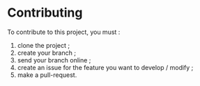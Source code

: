 # Contributing

To contribute to this project, you must :
1. clone the project ;
2. create your branch ;
3. send your branch online ;
4. create an issue for the feature you want to develop / modify ;
5. make a pull-request.